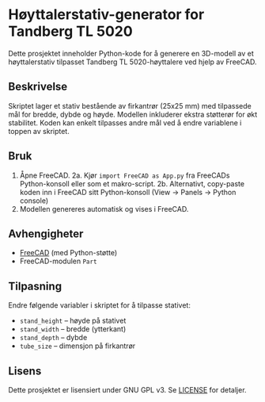 # Høyttalerstativ-generator for Tandberg TL 5020

Dette prosjektet inneholder Python-kode for å generere en 3D-modell av et høyttalerstativ tilpasset Tandberg TL 5020-høyttalere ved hjelp av FreeCAD.

## Beskrivelse

Skriptet lager et stativ bestående av firkantrør (25x25 mm) med tilpassede mål for bredde, dybde og høyde. Modellen inkluderer ekstra støtterør for økt stabilitet. Koden kan enkelt tilpasses andre mål ved å endre variablene i toppen av skriptet.

## Bruk

1.  Åpne FreeCAD.
2a. Kjør `import FreeCAD as App.py` fra FreeCADs Python-konsoll eller som et makro-script.
2b. Alternativt, copy-paste koden inn i FreeCAD sitt Python-konsoll (View -> Panels -> Python console)
3.  Modellen genereres automatisk og vises i FreeCAD.

## Avhengigheter

- [FreeCAD](https://www.freecad.org/) (med Python-støtte)
- FreeCAD-modulen `Part`

## Tilpasning

Endre følgende variabler i skriptet for å tilpasse stativet:
- `stand_height` – høyde på stativet
- `stand_width` – bredde (ytterkant)
- `stand_depth` – dybde
- `tube_size` – dimensjon på firkantrør

## Lisens

Dette prosjektet er lisensiert under GNU GPL v3. Se [LICENSE](LICENSE) for detaljer.